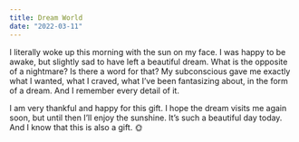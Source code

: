 ```yaml
---
title: Dream World
date: "2022-03-11"
---
```


I literally woke up this morning with the sun on my face. I was happy to be awake, but slightly sad to have left a beautiful dream. What is the opposite of a nightmare? Is there a word for that? My subconscious gave me exactly what I wanted, what I craved, what I’ve been fantasizing about, in the form of a dream. And I remember every detail of it. 

I am very thankful and happy for this gift. I hope the dream visits me again soon, but until then I’ll enjoy the sunshine. It’s such a beautiful day today. And I know that this is also a gift. 🌞
